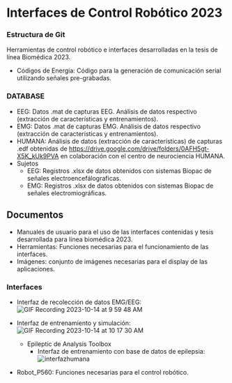 # Interfaces de Control Robótico 2023
### Estructura de Git
Herramientas de control robótico e interfaces desarrolladas en la tesis de línea Biomédica 2023.
- Códigos de Energia: Código para la generación de comunicación serial utilizando señales pre-grabadas.
### DATABASE
  - EEG: Datos .mat de capturas EEG. Análisis de datos respectivo (extracción de características y entrenamientos).
  - EMG: Datos .mat de capturas EMG. Análisis de datos respectivo (extracción de características y entrenamientos).
  - HUMANA: Análisis de datos (extracción de características) de capturas .edf obtenidas de https://drive.google.com/drive/folders/0AFH5gt-X5K_kUk9PVA en colaboración con el centro de neurociencia HUMANA.
  - Sujetos
    - EEG: Registros .xlsx de datos obtenidos con sistemas Biopac de señales electroencefálograficas.
    - EMG: Registros .xlsx de datos obtenidos con sistemas Biopac de señales electromiográficas.
## Documentos
- Manuales de usuario para el uso de las interfaces contenidas y tesis desarrollada para línea biomédica 2023.
- Herramientas: Funciones necesarias para el funcionamiento de las interfaces. 
- Imágenes: conjunto de imágenes necesarias para el display de las aplicaciones.
### Interfaces
- Interfaz de recolección de datos EMG/EEG:
![GIF Recording 2023-10-14 at 9 59 48 AM](https://github.com/Fer18313/Matlab_AutoExtract/assets/80397009/494bbfba-52af-46bc-a5ca-a7bb61368ee9)
- Interfaz de entrenamiento y simulación: 
![GIF Recording 2023-10-14 at 10 17 30 AM](https://github.com/Fer18313/Matlab_AutoExtract/assets/80397009/794534aa-5240-49dc-841b-1c9d40065585)


    - Epileptic de Analysis Toolbox
      - Interfaz de entrenamiento con base de datos de epilepsia:
    ![interfazhumana](https://github.com/Fer18313/Matlab_AutoExtract/assets/80397009/002e742a-b287-4386-a7f3-81814dc0f8a1)
- Robot_P560: Funciones necesarias para el control robótico.


  




